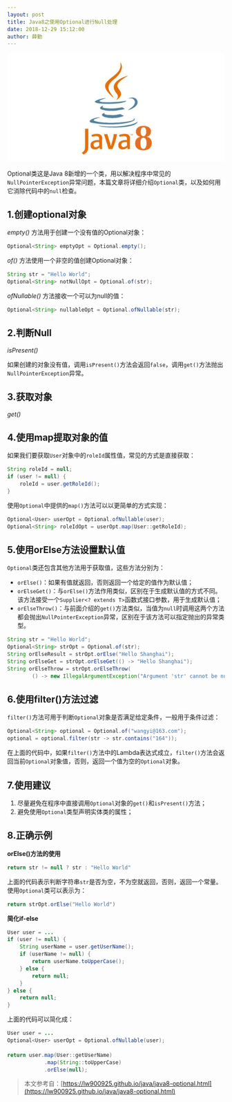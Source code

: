 ```yaml
---
layout: post
title: Java8之使用Optional进行Null处理
date: 2018-12-29 15:12:00
author: 薛勤
---
```

![](./20181229Java8之使用Optional进行Null处理/1136672-20181229151420068-1277416757.png)


Optional类这是Java 8新增的一个类，用以解决程序中常见的`NullPointerException`异常问题，本篇文章将详细介绍`Optional`类，以及如何用它消除代码中的`null`检查。

## 1.创建optional对象

*empty()* 方法用于创建一个没有值的Optional对象：

```java
Optional<String> emptyOpt = Optional.empty();
```

*of()* 方法使用一个非空的值创建Optional对象：

```java
String str = "Hello World";
Optional<String> notNullOpt = Optional.of(str);
```

*ofNullable()* 方法接收一个可以为null的值：

```java
Optional<String> nullableOpt = Optional.ofNullable(str);
```

## 2.判断Null

*isPresent()*

如果创建的对象没有值，调用`isPresent()`方法会返回`false`，调用`get()`方法抛出`NullPointerException`异常。

## 3.获取对象

*get()*

## 4.使用map提取对象的值

如果我们要获取`User`对象中的`roleId`属性值，常见的方式是直接获取：

```java
String roleId = null;
if (user != null) {
    roleId = user.getRoleId();
}
```

使用`Optional`中提供的`map()`方法可以以更简单的方式实现：

```java
Optional<User> userOpt = Optional.ofNullable(user);
Optional<String> roleIdOpt = userOpt.map(User::getRoleId);
```

## 5.使用orElse方法设置默认值

`Optional`类还包含其他方法用于获取值，这些方法分别为：

- `orElse()`：如果有值就返回，否则返回一个给定的值作为默认值；
- `orElseGet()`：与`orElse()`方法作用类似，区别在于生成默认值的方式不同。该方法接受一个`Supplier<? extends T>`函数式接口参数，用于生成默认值；
- `orElseThrow()`：与前面介绍的`get()`方法类似，当值为`null`时调用这两个方法都会抛出`NullPointerException`异常，区别在于该方法可以指定抛出的异常类型。

```java
String str = "Hello World";
Optional<String> strOpt = Optional.of(str);
String orElseResult = strOpt.orElse("Hello Shanghai");
String orElseGet = strOpt.orElseGet(() -> "Hello Shanghai");
String orElseThrow = strOpt.orElseThrow(
        () -> new IllegalArgumentException("Argument 'str' cannot be null or blank."));
```

## 6.使用filter()方法过滤

`filter()`方法可用于判断`Optional`对象是否满足给定条件，一般用于条件过滤：

```java
Optional<String> optional = Optional.of("wangyi@163.com");
optional = optional.filter(str -> str.contains("164"));
```

在上面的代码中，如果`filter()`方法中的Lambda表达式成立，`filter()`方法会返回当前`Optional`对象值，否则，返回一个值为空的`Optional`对象。

## 7.使用建议

1. 尽量避免在程序中直接调用`Optional`对象的`get()`和`isPresent()`方法；
2. 避免使用`Optional`类型声明实体类的属性；

## 8.正确示例

**orElse()方法的使用**

```java
return str != null ? str : "Hello World"
```

上面的代码表示判断字符串`str`是否为空，不为空就返回，否则，返回一个常量。使用`Optional`类可以表示为：

```java
return strOpt.orElse("Hello World")
```

**简化if-else**

```java
User user = ...
if (user != null) {
    String userName = user.getUserName();
    if (userName != null) {
        return userName.toUpperCase();
    } else {
        return null;
    }
} else {
    return null;
}
```

上面的代码可以简化成：

```java
User user = ...
Optional<User> userOpt = Optional.ofNullable(user);

return user.map(User::getUserName)
            .map(String::toUpperCase)
            .orElse(null);
```

> 本文参考自：[https://lw900925.github.io/java/java8-optional.html](https://lw900925.github.io/java/java8-optional.html)

